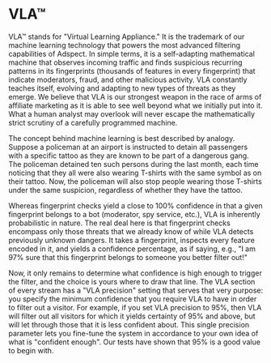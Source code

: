 # VLA™

VLA™ stands for "Virtual Learning Appliance." It is the trademark of our machine learning technology
that powers the most advanced filtering capabilities of Adspect. In simple terms, it is a self-adapting
mathematical machine that observes incoming traffic and finds suspicious recurring patterns in its
fingerprints (thousands of features in every fingerprint) that indicate moderators, fraud, and other
malicious activity. VLA constantly teaches itself, evolving and adapting to new types of threats as
they emerge. We believe that VLA is our strongest weapon in the race of arms of affiliate marketing
as it is able to see well beyond what we initially put into it. What a human analyst may overlook will
never escape the mathematically strict scrutiny of a carefully programmed machine.

The concept behind machine learning is best described by analogy. Suppose a policeman at an airport
is instructed to detain all passengers with a specific tattoo as they are known to be part of a dangerous
gang. The policeman detained ten such persons during the last month, each time noticing that they all
were also wearing T-shirts with the same symbol as on their tattoo. Now, the policeman will also stop
people wearing those T-shirts under the same suspicion, regardless of whether they have the tattoo.

Whereas fingerprint checks yield a close to 100% confidence in that a given fingerprint belongs to a bot
(moderator, spy service, etc.), VLA is inherently probabilistic in nature. The real deal here is that
fingerprint checks encompass only those threats that we already know of while VLA detects previously
unknown dangers. It takes a fingerprint, inspects every feature encoded in it, and yields a confidence
percentage, as if saying, e.g., "I am 97% sure that this fingerprint belongs to someone you better
filter out!"

Now, it only remains to determine what confidence is high enough to trigger the filter, and the choice
is yours where to draw that line. The VLA section of every stream has a "VLA precision" setting that
serves that very purpose: you specify the minimum confidence that you require VLA to have in order
to filter out a visitor. For example, if you set VLA precision to 95%, then VLA will filter out all
visitors for which it yields certainty of 95% and above, but will let through those that it is less
confident about. This single precision parameter lets you fine-tune the system in accordance to your
own idea of what is "confident enough". Our tests have shown that 95% is a good value to begin with.
